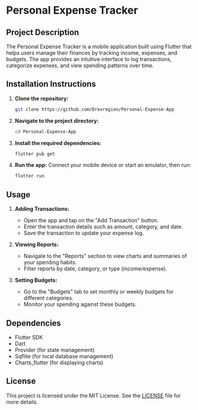 # **Personal Expense Tracker**

## **Project Description**
The Personal Expense Tracker is a mobile application built using Flutter that helps users manage their finances by tracking income, expenses, and budgets. The app provides an intuitive interface to log transactions, categorize expenses, and view spending patterns over time.

## **Installation Instructions**
1. **Clone the repository:**
   ```bash
   git clone https://github.com/Drexregion/Personal-Expense-App
   ```
2. **Navigate to the project directory:**
   ```bash
   cd Personal-Expense-App
   ```
3. **Install the required dependencies:**
   ```bash
   flutter pub get
   ```

4. **Run the app:**
   Connect your mobile device or start an emulator, then run:
   ```bash
   flutter run
   ```

## **Usage**
1. **Adding Transactions:**
   - Open the app and tap on the "Add Transaction" button.
   - Enter the transaction details such as amount, category, and date.
   - Save the transaction to update your expense log.

2. **Viewing Reports:**
   - Navigate to the "Reports" section to view charts and summaries of your spending habits.
   - Filter reports by date, category, or type (income/expense).

3. **Setting Budgets:**
   - Go to the "Budgets" tab to set monthly or weekly budgets for different categories.
   - Monitor your spending against these budgets.

## **Dependencies**
- Flutter SDK
- Dart
- Provider (for state management)
- Sqflite (for local database management)
- Charts_flutter (for displaying charts)

## **License**
This project is licensed under the MIT License. See the [LICENSE](LICENSE) file for more details.

